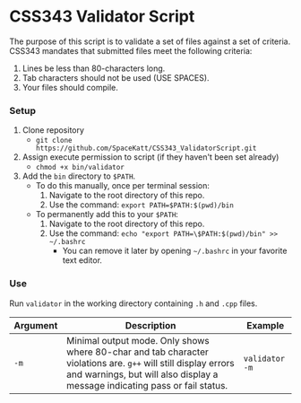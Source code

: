 # CSS343 Validator Script

The purpose of this script is to validate a set of files against a set
of criteria. CSS343 mandates that submitted files meet the following criteria:

  1. Lines be less than 80-characters long.
  2. Tab characters should not be used (USE SPACES).
  3. Your files should compile.

### Setup

  1. Clone repository
       - `git clone https://github.com/SpaceKatt/CSS343_ValidatorScript.git`
  2. Assign execute permission to script (if they haven't been set already)
       - `chmod +x bin/validator`
  3. Add the `bin` directory to `$PATH`.
       - To do this manually, once per terminal session:
           1. Navigate to the root directory of this repo.
           2. Use the command: `export PATH=$PATH:$(pwd)/bin`
       - To permanently add this to your `$PATH`:
           1. Navigate to the root directory of this repo.
           2. Use the command: `echo "export PATH=\$PATH:$(pwd)/bin" >> ~/.bashrc`
               - You can remove it later by opening `~/.bashrc` in your favorite text editor.

### Use

Run `validator` in the working directory containing `.h` and `.cpp` files.

| Argument | Description | Example |
| -------- | ----------- | ------- |
| `-m`     | Minimal output mode. Only shows where 80-char and tab character violations are. `g++` will still display errors and warnings, but will also display a message indicating pass or fail status. | `validator -m` |
